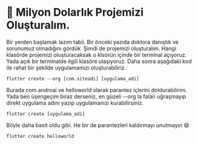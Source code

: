 # 💸 Milyon Dolarlık Projemizi Oluşturalım.

Bir yerden başlamak lazım tabii. Bir önceki yazıda doktora danıştık ve sorunumuz olmadığını gördük. Şimdi de projemizi oluşturalım. Hangi klasörde projemizi oluşturacaksak o klsörün içinde bir terminal açıyoruz. Yada açık bir terminalde ilgili klasöre ulaşıyoruz. Daha sonra aşağıdaki kod ile rahat bir şekilde uygulamamızı oluşturabiliriz.

```
flutter create --org [com.siteadi] [uygulama_adi]
```

Burada com.androai ve helloworld olarak parantez içlerini doldurabilirim. Yada ben üşengeçim biraz derseniz, en güzeli --org la falan uğraşmayıp direkt uygulama adını yazıp uygulamanızı kurabilirsiniz.

```
flutter create [uygulama_adi]
```

Böyle daha basit oldu gibi. He bir de parantezleri kaldırmayı unutmayın :smile:

```
flutter create helloworld
```

